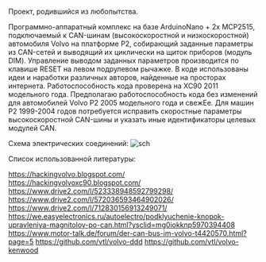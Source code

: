 Проект, родившийся из любопытства.

Программно-аппаратный комплекс на базе ArduinoNano + 2x MCP2515, подключаемый к CAN-шинам (высокоскоростной и низкоскоростной) автомобиля Volvo на платформе P2,
собирающий заданные параметры из CAN-сетей и выводящий их циклически на щиток приборов (модуль DIM). 
Управление выводом заданных параметров производится по клавише RESET на левом подрулевом рычажке.
В коде использованы идеи и наработки различных авторов, найденные на просторах интернета.
Работоспособность кода проверена на XC90 2011 модельного года. 
Предполагаю работоспособность кода без изменений для автомобилей Volvo P2 2005 модельного года и свежЕе.
Для машин P2 1999-2004 годов потребуется исправить скоростные параметры высокоскоростной CAN-шины и указать иные идентификаторы целевых модулей CAN.

Схема электрических соединений:
![sch](https://github.com/user-attachments/assets/a9c4d5ac-88a2-4806-ad35-0f1725c3ff0b)

Список использованной литературы:

https://hackingvolvo.blogspot.com/
https://hackingvolvoxc90.blogspot.com/
https://www.drive2.com/l/523338948592799298/
https://www.drive2.com/l/572036593464902026/
https://www.drive2.com/l/712830156913249071/
https://we.easyelectronics.ru/autoelectro/podklyuchenie-knopok-upravleniya-magnitoloy-po-can.html?ysclid=mg0iokknp5970394408
https://www.motor-talk.de/forum/der-can-bus-im-volvo-t4420570.html?page=5
https://github.com/vtl/volvo-ddd
https://github.com/vtl/volvo-kenwood
